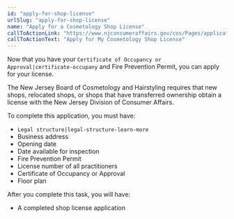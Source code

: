 ```yaml
---
id: "apply-for-shop-license"
urlSlug: "apply-for-shop-license"
name: "Apply for a Cosmetology Shop License"
callToActionLink: "https://www.njconsumeraffairs.gov/cos/Pages/applications.aspx"
callToActionText: "Apply for My Cosmetology Shop License"
---
```

Now that you have your `Certificate of Occupancy or Approval|certificate-occupany` and Fire Prevention Permit, you can apply for your license.

The New Jersey Board of Cosmetology and Hairstyling requires that new shops, relocated shops, or shops that have transferred ownership obtain a license with the New Jersey Division of Consumer Affairs.

To complete this application, you must have:
- `Legal structure|legal-structure-learn-more` 
- Business address 
- Opening date 
- Date available for inspection 
- Fire Prevention Permit 
- License number of all practitioners 
- Certificate of Occupancy or Approval
- Floor plan

After you complete this task, you will have:
- A completed shop license application
